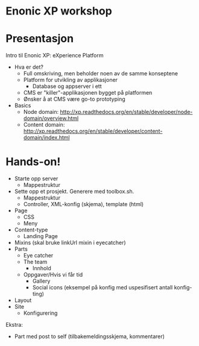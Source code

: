 Enonic XP workshop
==================

# Presentasjon
Intro til Enonic XP: eXperience Platform
- Hva er det?
  - Full omskriving, men beholder noen av de samme konseptene
  - Platform for utvikling av applikasjoner
    - Database og appserver i ett
  - CMS er "killer"-applikasjonen bygget på platformen
  - Ønsker å at CMS være go-to prototyping
- Basics
  - Node domain: http://xp.readthedocs.org/en/stable/developer/node-domain/overview.html
  - Content domain: http://xp.readthedocs.org/en/stable/developer/content-domain/index.html


# Hands-on!
- Starte opp server
  - Mappestruktur
- Sette opp et prosjekt. Generere med toolbox.sh.
  - Mappestruktur
  - Controller, XML-konfig (skjema), template (html)
- Page
  - CSS
  - Meny
- Content-type
  - Landing Page
- Mixins (skal bruke linkUrl mixin i eyecatcher)
- Parts
  - Eye catcher
  - The team
    - Innhold
  - Oppgaver/Hvis vi får tid
    - Gallery
    - Social icons (eksempel på konfig med uspesifisert antall konfig-ting)
- Layout
- Site
  - Konfigurering

Ekstra:
- Part med post to self (tilbakemeldingsskjema, kommentarer)
